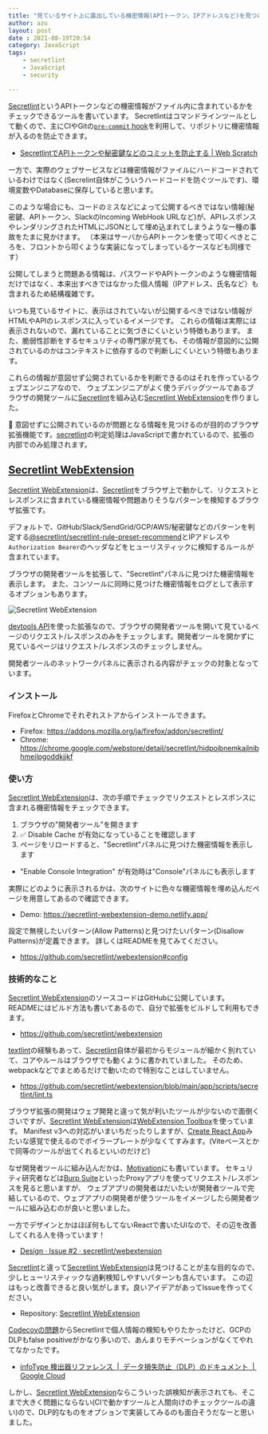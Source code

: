 ```yaml
---
title: "見ているサイト上に露出している機密情報(APIトークン、IPアドレスなど)を見つけるブラウザ拡張を作りました"
author: azu
layout: post
date : 2021-08-19T20:54
category: JavaScript
tags:
    - secretlint
    - JavaScript
    - security

---
```


[Secretlint](https://github.com/secretlint/secretlint)というAPIトークンなどの機密情報がファイル内に含まれているかをチェックできるツールを書いています。
Secretlintはコマンドラインツールとして動くので、主にCIやGitの[`pre-commit` hook](https://dev.classmethod.jp/articles/dont-allow-commiting-secrets-by-secretlint/)を利用して、リポジトリに機密情報が入るのを防止できます。

- [SecretlintでAPIトークンや秘密鍵などのコミットを防止する | Web Scratch](https://efcl.info/2020/03/24/secretlint/)

一方で、実際のウェブサービスなどは機密情報がファイルにハードコードされているわけではなく(Secrelint自体がこういうハードコードを防ぐツールです)、環境変数やDatabaseに保存していると思います。

このような場合にも、コードのミスなどによって公開するべきではない情報(秘密鍵、APIトークン、SlackのIncoming WebHook URLなど)が、APIレスポンスやレンダリングされたHTMLにJSONとして埋め込まれてしまうような一種の事故をたまに見かけます。
（本来はサーバからAPIトークンを使って叩くべきところを、フロントから叩くような実装になってしまっているケースなども同様です）

公開してしまうと問題ある情報は、パスワードやAPIトークンのような機密情報だけではなく、本来出すべきではなかった個人情報（IPアドレス、氏名など）も含まれるため結構複雑です。

いつも見ているサイトに、表示はされていないが公開するべきではない情報がHTMLやAPIのレスポンスに入っているイメージです。
これらの情報は実際には表示されないので、漏れていることに気づきにくいという特徴もあります。
また、脆弱性診断をするセキュリティの専門家が見ても、その情報が意図的に公開されているのかはコンテキストに依存するので判断しにくいという特徴もあります。

これらの情報が意図せず公開されているかを判断できるのはそれを作っているウェブエンジニアなので、
ウェブエンジニアがよく使うデバッグツールであるブラウザの開発ツールに[Secretlint](https://github.com/secretlint/secretlint)を組み込む[Secretlint WebExtension](https://github.com/secretlint/webextension)を作りました。

📝 意図せずに公開されているのが問題となる情報を見つけるのが目的のブラウザ拡張機能です。[secretlint](https://github.com/secretlint/secretlint)の判定処理はJavaScriptで書かれているので、拡張の内部でのみ処理されます。

## [Secretlint WebExtension](https://github.com/secretlint/webextension)

[Secretlint WebExtension](https://github.com/secretlint/webextension)は、[Secretlint](https://github.com/secretlint/secretlint)をブラウザ上で動かして、リクエストとレスポンスに含まれている機密情報や問題ありそうなパターンを検知するブラウザ拡張です。

デフォルトで、GitHub/Slack/SendGrid/GCP/AWS/秘密鍵などのパターンを判定する[@secretlint/secretlint-rule-preset-recommend](https://github.com/secretlint/secretlint/tree/master/packages/@secretlint/secretlint-rule-preset-recommend/)とIPアドレスや`Authorization Bearer`のヘッダなどをヒューリスティックに検知するルールが含まれています。

ブラウザの開発者ツールを拡張して、"Secretlint"パネルに見つけた機密情報を表示します。
また、コンソールに同時に見つけた機密情報をログとして表示するオプションもあります。

![Secretlint WebExtension](https://raw.githubusercontent.com/secretlint/webextension/main/docs/screenshot.png)

[devtools API](https://developer.mozilla.org/ja/docs/Mozilla/Add-ons/WebExtensions/Extending_the_developer_tools)を使った拡張なので、ブラウザの開発者ツールを開いて見ているページのリクエスト/レスポンスのみをチェックします。開発者ツールを開かずに見ているページはリクエスト/レスポンスのチェックしません。

開発者ツールのネットワークパネルに表示される内容がチェックの対象となっています。

### インストール

FirefoxとChromeでそれぞれストアからインストールできます。

- Firefox: <https://addons.mozilla.org/ja/firefox/addon/secretlint/>
- Chrome: <https://chrome.google.com/webstore/detail/secretlint/hidpojbnemkajlnibhmeilpgoddkjjkf>

### 使い方

[Secretlint WebExtension](https://github.com/secretlint/webextension)は、次の手順でチェックでリクエストとレスポンスに含まれる機密情報をチェックできます。

1. ブラウザの"開発者ツール"を開きます
2. ✅ Disable Cache が有効になっていることを確認します
3. ページをリロードすると、"Secretlint"パネルに見つけた機密情報を表示します
  - "Enable Console Integration" が有効時は"Console"パネルにも表示します

実際にどのように表示されるかは、次のサイトに色々な機密情報を埋め込んだページを用意してあるので確認できます。

- Demo: <https://secretlint-webextension-demo.netlify.app/>

設定で無視したいパターン(Allow Patterns)と見つけたいパターン(Disallow Patterns)が定義できます。
詳しくはREADMEを見てみてください。

- https://github.com/secretlint/webextension#config

### 技術的なこと

[Secretlint WebExtension](https://github.com/secretlint/webextension)のソースコードはGitHubに公開しています。
READMEにはビルド方法も書いてあるので、自分で拡張をビルドして利用もできます。

- <https://github.com/secretlint/webextension>

[textlint](https://github.com/textlint/textlint)の経験もあって、[Secretlint](https://github.com/secretlint/secretlint)自体が最初からモジュールが細かく別れていて、コアやルールはブラウザでも動くように書かれていました。
そのため、webpackなどでまとめるだけで動いたので特別なことはしていません。

- <https://github.com/secretlint/webextension/blob/main/app/scripts/secretlint/lint.ts>

ブラウザ拡張の開発はウェブ開発と違って気が利いたツールが少ないので面倒くさいですが、[Secretlint WebExtension](https://github.com/secretlint/webextension)は[WebExtension Toolbox](https://github.com/webextension-toolbox/webextension-toolbox)を使っています。
Manifest v3への対応がいまいちだったりしますが、[Create React App](https://github.com/facebook/create-react-app)みたいな感覚で使えるのでボイラープレートが少なくてすみます。(Viteベースとかで同等のツールが出てくれるといいのだけど)

なぜ開発者ツールに組み込んだかは、[Motivation](https://github.com/secretlint/webextension#motivation)にも書いています。
セキュリティ研究者などは[Burp Suite](https://portswigger.net/burp)といったProxyアプリを使ってリクエスト/レスポンスを見ると思いますが、
ウェブアプリの開発者はだいたいが開発者ツールで完結しているので、ウェブアプリの開発者が使うツールをイメージしたら開発者ツールに組み込むのが良いと思いました。

一方でデザインとかはほぼ何もしてないReactで書いたUIなので、その辺を改善してくれる人を待っています！

- [Design · Issue #2 · secretlint/webextension](https://github.com/secretlint/webextension/issues/2)

[Secretlint](https://github.com/secretlint/secretlint)と違って[Secretlint WebExtension](https://github.com/secretlint/webextension)は見つけることが主な目的なので、少しヒューリスティックな過剰検知しやすいパターンも含んでいます。
この辺はもっと改善できると良い気がします。良いアイデアがあってIssueを作ってください。

- Repository: [Secretlint WebExtension](https://github.com/secretlint/webextension)

[Codecovの問題](https://about.codecov.io/security-update/)からSecretlintで個人情報の検知もやりたかったけど、GCPのDLPもfalse positiveがかなり多いので、あんまりモチベーションがなくてやれてなかったです。

- [infoType 検出器リファレンス  |  データ損失防止（DLP）のドキュメント  |  Google Cloud](https://cloud.google.com/dlp/docs/infotypes-reference?hl=ja)

しかし、[Secretlint WebExtension](https://github.com/secretlint/webextension)ならこういった誤検知が表示されても、そこまで大きく問題にならない(CIで動かすツールと人間向けのチェックツールの違い)ので、DLP的なものをオプションで実装してみるのも面白そうだなーと思いました。
